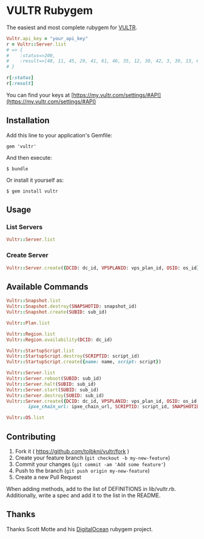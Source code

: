 # VULTR Rubygem

The easiest and most complete rubygem for [VULTR](https://www.vultr.com).

```ruby
Vultr.api_key = "your_api_key"
r = Vultr::Server.list
# => {
#    :status=>200,
#    :result=>[40, 11, 45, 29, 41, 61, 46, 35, 12, 30, 42, 3, 39, 13, 60, 36, 37, 43, 27, 28, 38]
# }

r[:status]
r[:result]
```

You can find your keys at [https://my.vultr.com/settings/#API](https://my.vultr.com/settings/#API)

## Installation

Add this line to your application's Gemfile:

    gem 'vultr'

And then execute:

    $ bundle

Or install it yourself as:

    $ gem install vultr

## Usage

### List Servers

```ruby
Vultr::Server.list
```

### Create Server

```ruby
Vultr::Server.create({DCID: dc_id, VPSPLANID: vps_plan_id, OSID: os_id})
```

## Available Commands

```ruby
Vultr::Snapshot.list
Vultr::Snapshot.destroy(SNAPSHOTID: snapshot_id)
Vultr::Snapshot.create(SUBID: sub_id)

Vultr::Plan.list

Vultr::Region.list
Vultr::Region.availability(DCID: dc_id)

Vultr::StartupScript.list
Vultr::StartupScript.destroy(SCRIPTID: script_id)
Vultr::StartupScript.create({name: name, script: script})

Vultr::Server.list
Vultr::Server.reboot(SUBID: sub_id)
Vultr::Server.halt(SUBID: sub_id)
Vultr::Server.start(SUBID: sub_id)
Vultr::Server.destroy(SUBID: sub_id)
Vultr::Server.create({DCID: dc_id, VPSPLANID: vps_plan_id, OSID: os_id,
        ipxe_chain_url: ipxe_chain_url, SCRIPTID: script_id, SNAPSHOTID: snapshot_id})

Vultr::OS.list
```

## Contributing

1. Fork it ( https://github.com/tolbkni/vultr/fork )
2. Create your feature branch (`git checkout -b my-new-feature`)
3. Commit your changes (`git commit -am 'Add some feature'`)
4. Push to the branch (`git push origin my-new-feature`)
5. Create a new Pull Request

When adding methods, add to the list of DEFINITIONS in lib/vultr.rb. Additionally, write a spec and add it to the list in the README.

## Thanks

Thanks Scott Motte and his [DigitalOcean](https://github.com/scottmotte/digitalocean) rubygem project.
